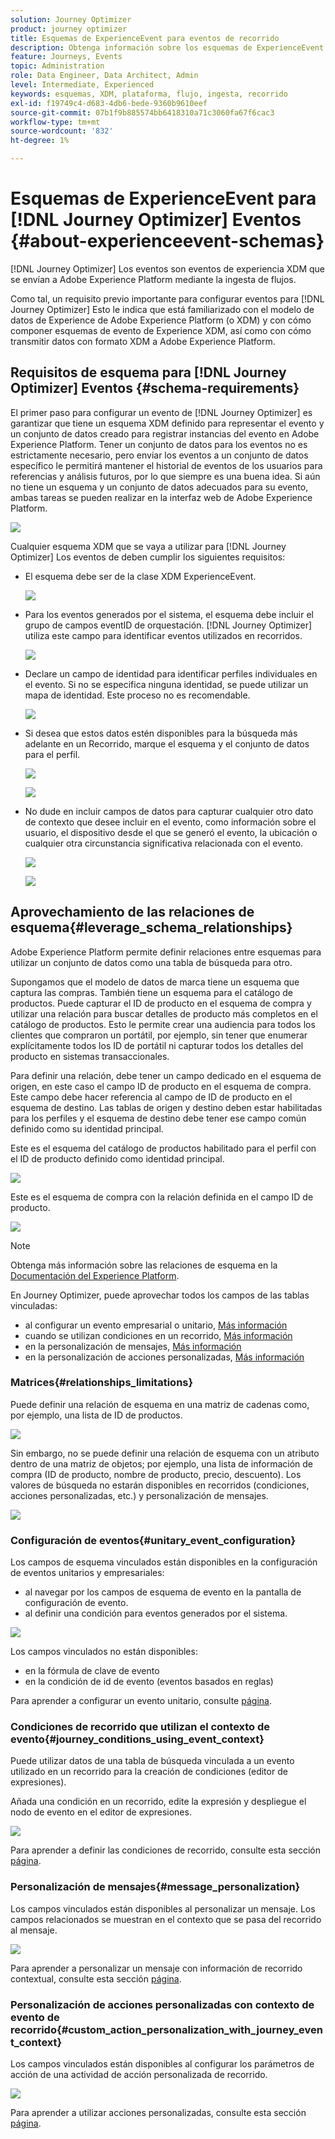 ```yaml
---
solution: Journey Optimizer
product: journey optimizer
title: Esquemas de ExperienceEvent para eventos de recorrido
description: Obtenga información sobre los esquemas de ExperienceEvent para eventos de recorrido
feature: Journeys, Events
topic: Administration
role: Data Engineer, Data Architect, Admin
level: Intermediate, Experienced
keywords: esquemas, XDM, plataforma, flujo, ingesta, recorrido
exl-id: f19749c4-d683-4db6-bede-9360b9610eef
source-git-commit: 07b1f9b885574bb6418310a71c3060fa67f6cac3
workflow-type: tm+mt
source-wordcount: '832'
ht-degree: 1%

---
```


# Esquemas de ExperienceEvent para [!DNL Journey Optimizer] Eventos {#about-experienceevent-schemas}

[!DNL Journey Optimizer] Los eventos son eventos de experiencia XDM que se envían a Adobe Experience Platform mediante la ingesta de flujos.

Como tal, un requisito previo importante para configurar eventos para [!DNL Journey Optimizer] Esto le indica que está familiarizado con el modelo de datos de Experience de Adobe Experience Platform (o XDM) y con cómo componer esquemas de evento de Experience XDM, así como con cómo transmitir datos con formato XDM a Adobe Experience Platform.

## Requisitos de esquema para [!DNL Journey Optimizer] Eventos  {#schema-requirements}

El primer paso para configurar un evento de [!DNL Journey Optimizer] es garantizar que tiene un esquema XDM definido para representar el evento y un conjunto de datos creado para registrar instancias del evento en Adobe Experience Platform. Tener un conjunto de datos para los eventos no es estrictamente necesario, pero enviar los eventos a un conjunto de datos específico le permitirá mantener el historial de eventos de los usuarios para referencias y análisis futuros, por lo que siempre es una buena idea. Si aún no tiene un esquema y un conjunto de datos adecuados para su evento, ambas tareas se pueden realizar en la interfaz web de Adobe Experience Platform.

![](assets/schema1.png)

Cualquier esquema XDM que se vaya a utilizar para [!DNL Journey Optimizer] Los eventos de deben cumplir los siguientes requisitos:

* El esquema debe ser de la clase XDM ExperienceEvent.

  ![](assets/schema2.png)

* Para los eventos generados por el sistema, el esquema debe incluir el grupo de campos eventID de orquestación. [!DNL Journey Optimizer] utiliza este campo para identificar eventos utilizados en recorridos.

  ![](assets/schema3.png)

* Declare un campo de identidad para identificar perfiles individuales en el evento. Si no se especifica ninguna identidad, se puede utilizar un mapa de identidad. Este proceso no es recomendable.

  ![](assets/schema4.png)

* Si desea que estos datos estén disponibles para la búsqueda más adelante en un Recorrido, marque el esquema y el conjunto de datos para el perfil.

  ![](assets/schema5.png)

  ![](assets/schema6.png)

* No dude en incluir campos de datos para capturar cualquier otro dato de contexto que desee incluir en el evento, como información sobre el usuario, el dispositivo desde el que se generó el evento, la ubicación o cualquier otra circunstancia significativa relacionada con el evento.

  ![](assets/schema7.png)

  ![](assets/schema8.png)

## Aprovechamiento de las relaciones de esquema{#leverage_schema_relationships}

Adobe Experience Platform permite definir relaciones entre esquemas para utilizar un conjunto de datos como una tabla de búsqueda para otro.

Supongamos que el modelo de datos de marca tiene un esquema que captura las compras. También tiene un esquema para el catálogo de productos. Puede capturar el ID de producto en el esquema de compra y utilizar una relación para buscar detalles de producto más completos en el catálogo de productos. Esto le permite crear una audiencia para todos los clientes que compraron un portátil, por ejemplo, sin tener que enumerar explícitamente todos los ID de portátil ni capturar todos los detalles del producto en sistemas transaccionales.

Para definir una relación, debe tener un campo dedicado en el esquema de origen, en este caso el campo ID de producto en el esquema de compra. Este campo debe hacer referencia al campo de ID de producto en el esquema de destino. Las tablas de origen y destino deben estar habilitadas para los perfiles y el esquema de destino debe tener ese campo común definido como su identidad principal.

Este es el esquema del catálogo de productos habilitado para el perfil con el ID de producto definido como identidad principal.

![](assets/schema9.png)

Este es el esquema de compra con la relación definida en el campo ID de producto.

![](assets/schema10.png)

>[!NOTE]
>
>Obtenga más información sobre las relaciones de esquema en la [Documentación del Experience Platform](https://experienceleague.adobe.com/docs/platform-learn/tutorials/schemas/configure-relationships-between-schemas.html?lang=es).

En Journey Optimizer, puede aprovechar todos los campos de las tablas vinculadas:

* al configurar un evento empresarial o unitario, [Más información](../event/experience-event-schema.md#unitary_event_configuration)
* cuando se utilizan condiciones en un recorrido, [Más información](../event/experience-event-schema.md#journey_conditions_using_event_context)
* en la personalización de mensajes, [Más información](../event/experience-event-schema.md#message_personalization)
* en la personalización de acciones personalizadas, [Más información](../event/experience-event-schema.md#custom_action_personalization_with_journey_event_context)

### Matrices{#relationships_limitations}

Puede definir una relación de esquema en una matriz de cadenas como, por ejemplo, una lista de ID de productos.

![](assets/schema15.png)

Sin embargo, no se puede definir una relación de esquema con un atributo dentro de una matriz de objetos; por ejemplo, una lista de información de compra (ID de producto, nombre de producto, precio, descuento). Los valores de búsqueda no estarán disponibles en recorridos (condiciones, acciones personalizadas, etc.) y personalización de mensajes.

![](assets/schema16.png)

### Configuración de eventos{#unitary_event_configuration}

Los campos de esquema vinculados están disponibles en la configuración de eventos unitarios y empresariales:

* al navegar por los campos de esquema de evento en la pantalla de configuración de evento.
* al definir una condición para eventos generados por el sistema.

![](assets/schema11.png)

Los campos vinculados no están disponibles:

* en la fórmula de clave de evento
* en la condición de id de evento (eventos basados en reglas)

Para aprender a configurar un evento unitario, consulte [página](../event/about-creating.md).

### Condiciones de recorrido que utilizan el contexto de evento{#journey_conditions_using_event_context}

Puede utilizar datos de una tabla de búsqueda vinculada a un evento utilizado en un recorrido para la creación de condiciones (editor de expresiones).

Añada una condición en un recorrido, edite la expresión y despliegue el nodo de evento en el editor de expresiones.

![](assets/schema12.png)

Para aprender a definir las condiciones de recorrido, consulte esta sección [página](../building-journeys/condition-activity.md).

### Personalización de mensajes{#message_personalization}

Los campos vinculados están disponibles al personalizar un mensaje. Los campos relacionados se muestran en el contexto que se pasa del recorrido al mensaje.

![](assets/schema14.png)

Para aprender a personalizar un mensaje con información de recorrido contextual, consulte esta sección [página](../personalization/personalization-use-case.md).

### Personalización de acciones personalizadas con contexto de evento de recorrido{#custom_action_personalization_with_journey_event_context}

Los campos vinculados están disponibles al configurar los parámetros de acción de una actividad de acción personalizada de recorrido.

![](assets/schema13.png)

Para aprender a utilizar acciones personalizadas, consulte esta sección [página](../building-journeys/using-custom-actions.md).
